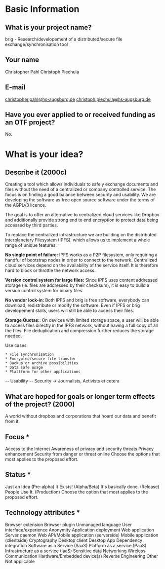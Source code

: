 # Basic Information

## What is your project name?  

brig - Research/developement of a distributed/secure file exchange/synchronisation tool

## Your name 

Christopher Pahl 
Christoph Piechula

## E-mail

christopher.pahl@hs-augsburg.de
christoph.piechula@hs-augsburg.de

## Have you ever applied to or received funding as an OTF project?

No.

# What is your idea?

## Describe it (2000c)
<!-- In as few sentences as possible, please describe your idea. -->

Creating a tool which allows individuals to safely exchange documents and files
without the need of a centralized or company controlled service. The focus is on
finding a good balance between security and usability. We are developing the
software as free open source software under the terms of the AGPLv3 licence.

The goal is to offer an alternative to centralized cloud services like Dropbox
and additionally provide strong end to end encryption to protect data being
accessed by third parties.

To replace the centralized infrastructure we are building on the distributed
Interplanetary Filesystem (IPFS), which allows us to implement a whole range
of unique features:

**No single point of failure:** IPFS works as a P2P filesystem, only requiring a
handful of bootstrap nodes in order to connect to the network. Centralized cloud
services depend on the availability of the service itself. It is therefore hard
to block or throttle the network access.

**Version control system for large files:** Since IPFS uses content addressed
storage (ie. files are addressed by their checksum), it is easy to build a
version control system for binary files.

**No vendor lock-in:** Both IPFS and brig is free software, everybody can
download, redistribute or modify the software. Even  if IPFS or brig
developement stalls, users will still be able to access their files.

**Storage Quotas:**: On devices with limited storage space, a user will be able
to access files directly in the IPFS network, without having a full copy of all
the files. File deduplication and compression further reduces the storage
needed.

Use cases:

    * File synchronisation 
    * Encrypted/secure file transfer
    * Backup or archive possibilities
    * Data safe usage 
    * Plattform for other applications

-- Usability
-- Security -> Journalists, Activists et cetera


## What are hoped for goals or longer term effects of the project? (2000)

A world without dropbox and corporations that hoard our data and benefit from it.

<!-- We want to know how you think the world could be, what larger purpose this
project is a part of, and/or the bigger target you aiming for. Bulleted lists
are good. --> 

## Focus *
Access to the Internet
Awareness of privacy and security threats
Privacy enhancement
Security from danger or threat online
Choose the options that most applies to the proposed effort.
## Status *
Just an Idea (Pre-alpha)
It Exists! (Alpha/Beta)
It's basically done. (Release)
People Use It. (Production)
Choose the option that most applies to the proposed effort.
## Technology attributes *
Browser extension
Browser plugin
Unmanaged language
User interface/experience
Anonymity
Application deployment
Web application
Server daemon
Web API/Mobile application (serverside)
Mobile application (clientside)
Cryptography
Desktop client
Desktop App
Dependency integration
Software as a Service (SaaS)
Platform as a service (PaaS)
Infrastructure as a service (IaaS)
Sensitive data
Networking
Wireless Communication
Hardware/Embedded device(s)
Reverse Engineering
Other
Not applicable
<!-- If the proposed project is working very closely with technology such as
developing software or hardware, select any of the following that could describe
the technology. -->

